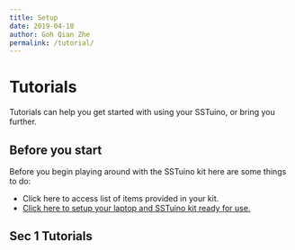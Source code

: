 ```yaml
---
title: Setup
date: 2019-04-18
author: Goh Qian Zhe
permalink: /tutorial/
---
```

# Tutorials
Tutorials can help you get started with using your SSTuino, or bring you further.

## Before you start
Before you begin playing around with the SSTuino kit here are some things to do:

* Click here to access list of items provided in your kit.
* [Click here to setup your laptop and SSTuino kit ready for use.](https://d3lta-v.github.io/SSTuino/gettingStarted/)

## Sec 1 Tutorials